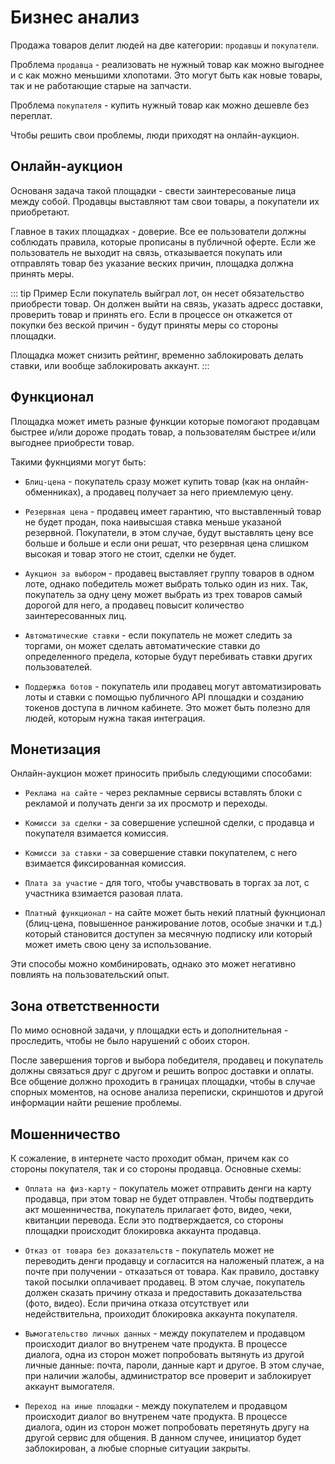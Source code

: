 # Бизнес анализ

Продажа товаров делит людей на две категории: `продавцы` и `покупатели`.

Проблема `продавца` - реализовать не нужный товар как можно выгоднее и с как можно меньшими хлопотами. Это могут быть как новые товары, так и не работающие старые на запчасти.

Проблема `покупателя` - купить нужный товар как можно дешевле без переплат.

Чтобы решить свои проблемы, люди приходят на онлайн-аукцион.

## Онлайн-аукцион

Основаня задача такой площадки - свести заинтересованые лица между собой. Продавцы выставляют там свои товары, а покупатели их приобретают.

Главное в таких площадках - доверие. Все ее пользователи должны соблюдать правила, которые прописаны в публичной оферте. Если же пользователь не выходит на связь, отказывается покупать или отправлять товар без указание веских причин, площадка должна принять меры.

::: tip Пример
Если покупатель выйграл лот, он несет обязательство приобрести товар. Он должен выйти на связь, указать адресс доставки, проверить товар и принять его. Если в процессе он откажется от покупки без веской причин - будут приняты меры со стороны площадки.

Площадка может снизить рейтинг, временно заблокировать делать ставки, или вообще заблокировать аккаунт.
:::

## Функционал

Площадка может иметь разные функции которые помогают продавцам быстрее и/или дороже продать товар, а пользователям быстрее и/или выгоднее приобрести товар.

Такими фукнциями могут быть:

- `Блиц-цена` - покупатель сразу может купить товар (как на онлайн-обменниках), а продавец получает за него приемлемую цену.

- `Резервная цена` - продавец имеет гарантию, что выставленный товар не будет продан, пока наивысшая ставка меньше указаной резервной. Покупатели, в этом случае, будут выставлять цену все больше и больше и если они решат, что резервная цена слишком высокая и товар этого не стоит, сделки не будет.

- `Аукцион за выбором` - продавец выставляет группу товаров в одном лоте, однако победитель может выбрать только один из них. Так, покупатель за одну цену может выбрать из трех товаров самый дорогой для него, а продавец повысит количество заинтересованных лиц.

- `Автоматические ставки` - если покупатель не может следить за торгами, он может сделать автоматические ставки до определенного предела, которые будут перебивать ставки других пользователей.

- `Поддержка ботов` - покупатель или продавец могут автоматизировать лоты и ставки с помощью публичного API площадки и созданию токенов доступа в личном кабинете. Это может быть полезно для людей, которым нужна такая интеграция.

## Монетизация

Онлайн-аукцион может приносить прибыль следующими способами:

- `Реклама на сайте` - через рекламные сервисы вставлять блоки с рекламой и получать денги за их просмотр и переходы.

- `Комисси за сделки` - за совершение успешной сделки, с продавца и покупателя взимается комиссия.

- `Комисси за ставки` - за совершение ставки покупателем, с него взимается фиксированная комиссия.

- `Плата за участие` - для того, чтобы учавствовать в торгах за лот, с участника взимается разовая плата.

- `Платный функционал` - на сайте может быть некий платный фукнционал (блиц-цена, повышенное ранжирование лотов, особые значки и т.д.) который становится доступен за месячную подписку или который может иметь свою цену за использование.

Эти способы можно комбинировать, однако это может негативно повлиять на пользовательский опыт.

## Зона ответственности

По мимо основной задачи, у площадки есть и дополнительная - проследить, чтобы не было нарушений с обоих сторон.

После завершения торгов и выбора победителя, продавец и покупатель должны связаться друг с другом и решить вопрос доставки и оплаты. Все общение должно проходить в границах площадки, чтобы в случае спорных моментов, на основе анализа переписки, скриншотов и другой информации найти решение проблемы.

## Мошенничество

К сожаление, в интернете часто проходит обман, причем как со стороны покупателя, так и со стороны продавца. Основные схемы:

- `Оплата на физ-карту` - покупатель может отправить денги на карту продавца, при этом товар не будет отправлен. Чтобы подтвердить акт мошенничества, покупатель прилагает фото, видео, чеки, квитанции перевода. Если это подтверждается, со стороны площадки происходит блокировка аккаунта продавца.

- `Отказ от товара без доказательств` - покупатель может не переводить денги продавцу и согласится на наложеный платеж, а на почте при получении - отказаться от товара. Как правило, доставку такой посылки оплачивает продавец. В этом случае, покупатель должен сказать причину отказа и предоставить доказательства (фото, видео). Если причина отказа отсутствует или недействительна, проиходит блокировка аккаунта покупателя.

- `Вымогательство личных данных` - между покупателем и продавцом происходит диалог во внутренем чате продукта. В процессе диалога, одна из сторон может попробовать вытянуть из другой личные данные: почта, пароли, данные карт и другое. В этом случае, при наличии жалобы, администратор все проверит и заблокирует аккаунт вымогателя.

- `Переход на иные площадки` - между покупателем и продавцом происходит диалог во внутренем чате продукта. В процессе диалога, один из сторон может попробовать перетянуть другу на другой сервис для общения. В данном случее, инициатор будет заблокирован, а любые спорные ситуации закрыты.
